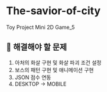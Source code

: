 # The-savior-of-city
Toy Project Mini 2D Game_5

## 📌 해결해야 할 문제
1. 아처의 화살 구현 및 화살 파괴 조건 설정
2. 보스의 패턴 구현 및 애니메이션 구현
3. JSON 점수 연동
4. DESKTOP -> MOBILE
